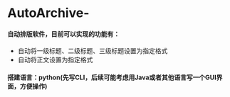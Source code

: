 # AutoArchive-
#### 自动排版软件，目前可以实现的功能有：
* 自动将一级标题、二级标题、三级标题设置为指定格式
* 自动将正文设置为指定格式

#### 搭建语言：python(先写CLI，后续可能考虑用Java或者其他语言写一个GUI界面，方便操作)
